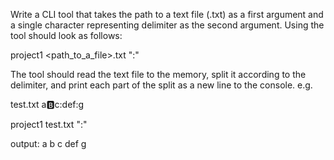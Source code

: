 Write a CLI tool that takes the path to a text file (.txt) as a first argument and
a single character representing delimiter as the second argument.
Using the tool should look as follows:

project1 <path_to_a_file>.txt ":"

The tool should read the text file to the memory, split it according to the delimiter,
and print each part of the split as a new line to the console. e.g.

test.txt
a:b:c:def:g

project1 test.txt ":"

output:
a
b
c
def
g
